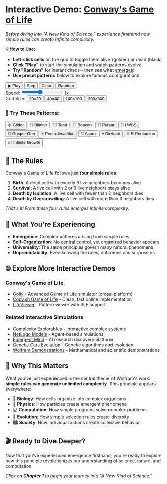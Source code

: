 # Interactive Demo: [Conway's Game of Life](annotation:conways-game-of-life)

*Before diving into "A New Kind of Science," experience firsthand how simple rules can create infinite complexity.*

**💡 How to Use:**

- **Left-click cells** on the grid to toggle them alive (golden) or dead (black)
- **Click "Play"** to start the simulation and watch patterns evolve  
- **Try "Random"** for instant chaos - then see what [emerges](annotation:emergence)!
- **Use preset patterns** below to explore famous configurations

<div id="game-of-life-container" class="game-of-life-container">
    <div class="game-controls">
        <div class="control-row">
            <button id="play-pause-btn" class="control-btn primary">▶ Play</button>
            <button id="step-btn" class="control-btn">Step</button>
            <button id="clear-btn" class="control-btn">Clear</button>
            <button id="random-btn" class="control-btn">Random</button>
        </div>
        <div class="control-row">
            <label for="speed-slider">Speed:</label>
            <input type="range" id="speed-slider" min="1" max="10" value="5" class="slider">
            <span id="speed-display">1x</span>
        </div>
        <div class="control-row">
            <label>Grid Size:</label>
            <button id="grid-smallest" class="size-btn active">20×20</button>
            <button id="grid-small" class="size-btn">40×40</button>
            <button id="grid-medium" class="size-btn">100×100</button>
            <button id="grid-large" class="size-btn">300×300</button>
        </div>
    </div>

<canvas id="game-canvas" class="game-canvas"></canvas>

<div class="pattern-library">
    <h3>🎨 Try These Patterns:</h3>
    <div class="pattern-buttons">
        <button class="pattern-btn" data-pattern="glider">✈️ Glider</button>
        <button class="pattern-btn" data-pattern="blinker">💫 Blinker</button>
        <button class="pattern-btn" data-pattern="toad">🐸 Toad</button>
        <button class="pattern-btn" data-pattern="beacon">🔆 Beacon</button>
        <button class="pattern-btn" data-pattern="pulsar">🌟 Pulsar</button>
        <button class="pattern-btn" data-pattern="lightweight-spaceship">🚀 LWSS</button>
        <button class="pattern-btn" data-pattern="gosper-gun">🔫 Gosper Gun</button>
        <button class="pattern-btn" data-pattern="pentadecathlon">⚡ Pentadecathlon</button>
        <button class="pattern-btn" data-pattern="acorn">🌰 Acorn</button>
        <button class="pattern-btn" data-pattern="diehard">💀 Diehard</button>
        <button class="pattern-btn" data-pattern="r-pentomino">🔥 R-Pentomino</button>
        <button class="pattern-btn" data-pattern="infinite-growth">📈 Infinite Growth</button>
    </div>
</div>

## 🧬 The Rules

Conway's Game of Life follows just **four simple rules**:

1. **Birth**: A dead cell with exactly 3 live neighbors becomes alive
2. **Survival**: A live cell with 2 or 3 live neighbors stays alive  
3. **Death by Isolation**: A live cell with fewer than 2 neighbors dies
4. **Death by Overcrowding**: A live cell with more than 3 neighbors dies

*That's it! From these four rules emerges infinite complexity.*

## 🎯 What You're Experiencing

- **Emergence**: Complex patterns arising from simple rules
- **Self-Organization**: No central control, yet organized behavior appears
- **Universality**: The same principles govern many natural phenomena
- **Unpredictability**: Even knowing the rules, outcomes can surprise us

## 🌐 Explore More Interactive Demos

### Conway's Game of Life
- [Golly](https://golly.sourceforge.io/) - Advanced Game of Life simulator (cross-platform)
- [Copy.sh Game of Life](https://copy.sh/life/) - Clean, fast online implementation
- [LifeViewer](https://lazyslug.com/lifeviewer/) - Pattern viewer with RLE support

### Related Interactive Simulations
- [Complexity Explorables](https://www.complexity-explorables.org/) - Interactive complex systems
- [NetLogo Models](https://ccl.northwestern.edu/netlogo/models/) - Agent-based simulations
- [Emergent Mind](https://emergentmind.com/) - AI research discovery platform
- [Genetic Cars Evolution](https://rednuht.org/genetic_cars_2/) - Genetic algorithms and evolution
- [Wolfram Demonstrations](https://demonstrations.wolfram.com/) - Mathematical and scientific demonstrations

## 🧠 Why This Matters

What you've just experienced is the central theme of Wolfram's work: **simple rules can generate unlimited complexity**. This principle appears everywhere:

- 🌿 **Biology**: How cells organize into complex organisms
- 🌊 **Physics**: How particles create emergent phenomena  
- 💻 **Computation**: How simple programs solve complex problems
- 🧬 **Evolution**: How simple selection rules create diversity
- 🏙️ **Society**: How individual actions create collective behavior

## 🎬 Ready to Dive Deeper?

Now that you've experienced emergence firsthand, you're ready to explore how this principle revolutionizes our understanding of science, nature, and computation.

*Click on **Chapter 1** to begin your journey into "A New Kind of Science."*